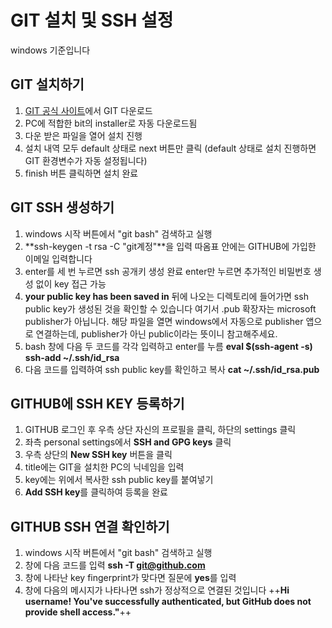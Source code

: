 GIT 설치 및 SSH 설정
==============
windows 기준입니다


## GIT 설치하기
1. [GIT 공식 사이트](https://git-scm.com/downloads "GIT 공식 사이트")에서 GIT 다운로드
2. PC에 적합한 bit의 installer로 자동 다운로드됨
3. 다운 받은 파일을 열어 설치 진행
4. 설치 내역 모두 default 상태로 next 버튼만 클릭
   (default 상태로 설치 진행하면 GIT 환경변수가 자동 설정됩니다)
5. finish 버튼 클릭하면 설치 완료


## GIT SSH 생성하기
1. windows 시작 버튼에서 "git bash" 검색하고 실행
2. **ssh-keygen -t rsa -C "git계정"**을 입력 
   따옴표 안에는 GITHUB에 가입한 이메일 입력합니다
3. enter를 세 번 누르면 ssh 공개키 생성 완료
   enter만 누르면 추가적인 비밀번호 생성 없이 key 접근 가능 
4. **your public key has been saved in** 뒤에 나오는 디렉토리에 들어가면 ssh public key가 생성된 것을 확인할 수 있습니다
   여기서 .pub 확장자는 microsoft publisher가 아닙니다. 해당 파일을 열면 windows에서 자동으로 publisher 앱으로 연결하는데, publisher가 아닌 public이라는 뜻이니 참고해주세요.
5. bash 창에 다음 두 코드를 각각 입력하고 enter를 누름
   **eval $(ssh-agent -s)**
   **ssh-add ~/.ssh/id_rsa**
6. 다음 코드를 입력하여 ssh public key를 확인하고 복사
   **cat ~/.ssh/id_rsa.pub**


## GITHUB에 SSH KEY 등록하기
1. GITHUB 로그인 후 우측 상단 자신의 프로필을 클릭, 하단의 settings 클릭
2. 좌측 personal settings에서 **SSH and GPG keys** 클릭 
3. 우측 상단의 **New SSH key** 버튼을 클릭
4. title에는 GIT을 설치한 PC의 닉네임을 입력
5. key에는 위에서 복사한 ssh public key를 붙여넣기
6. **Add SSH key**를 클릭하여 등록을 완료


## GITHUB SSH 연결 확인하기
1. windows 시작 버튼에서 "git bash" 검색하고 실행
2. 창에 다음 코드를 입력 **ssh -T git@github.com**
3. 창에 나타난 key fingerprint가 맞다면 질문에 **yes**를 입력
4. 창에 다음의 메시지가 나타나면 ssh가 정상적으로 연결된 것입니다
   ++**Hi username! You've successfully authenticated, but GitHub does not provide shell access."**++
